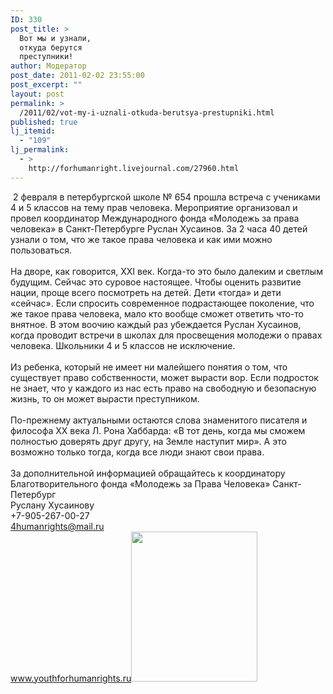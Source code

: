 ```yaml
---
ID: 330
post_title: >
  Вот мы и узнали,
  откуда берутся
  преступники!
author: Модератор
post_date: 2011-02-02 23:55:00
post_excerpt: ""
layout: post
permalink: >
  /2011/02/vot-my-i-uznali-otkuda-berutsya-prestupniki.html
published: true
lj_itemid:
  - "109"
lj_permalink:
  - >
    http://forhumanright.livejournal.com/27960.html
---
```

&nbsp;2 февраля в петербургской школе № 654 прошла встреча с учениками 4 и 5 классов на тему прав человека. Мероприятие организовал и провел координатор Международного фонда &laquo;Молодежь за права человека&raquo; в Санкт-Петербурге Руслан Хусаинов. За 2 часа 40 детей узнали о том, что же такое права человека и как ими можно пользоваться.<br /><br />На дворе, как говорится, ХХI век. Когда-то это было далеким и светлым будущим. Сейчас это суровое настоящее. Чтобы оценить развитие нации, проще всего посмотреть на детей. Дети &laquo;тогда&raquo; и дети &laquo;сейчас&raquo;. Если спросить современное подрастающее поколение, что же такое права человека, мало кто вообще сможет ответить что-то внятное. В этом воочию каждый раз убеждается Руслан Хусаинов, когда проводит встречи в школах для просвещения молодежи о правах человека. Школьники 4 и 5 классов не исключение.<br /><br />Из ребенка, который не имеет ни малейшего понятия о том, что существует право собственности, может вырасти вор. Если подросток не знает, что у каждого из нас есть право на свободную и безопасную жизнь, то он может вырасти преступником.<br /><br />По-прежнему актуальными остаются слова знаменитого писателя и философа ХХ века Л. Рона Хаббарда: &laquo;В тот день, когда мы сможем полностью доверять друг другу, на Земле наступит мир&raquo;. А это возможно только тогда, когда все люди знают свои права. <br /><br />За дополнительной информацией обращайтесь к координатору<br />Благотворительного фонда &laquo;Молодежь за Права Человека&raquo; Санкт-Петербург<br />Руслану Хусаинову<br />+7-905-267-00-27<br />4humanrights@mail.ru<br />www.youthforhumanrights.ru<a href="http://pics.livejournal.com/forhumanright/pic/00001exb/"><img width="202" height="240" border="0" alt="" src="http://pics.livejournal.com/forhumanright/pic/00001exb" /></a>